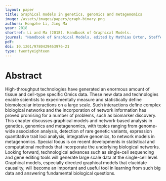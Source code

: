```yaml
---
layout: paper
title: Graphical models in genetics, genomics and metagenomics
image: /assets/images/papers/graph-binary.png
authors: Hongzhe Li, Jing Ma 
year: 2018
shortref: Li and Ma (2018). Handbook of Graphical Models.
journal: "Handbook of Graphical Models, edited by Mathias Drton, Steffen Lauritzen, Marloes Maathuis, Martin Wainwright. Chapman & Hall / CRC"
pdf: 
doi: 10.1201/9780429463976-21 
type: twentyeighteen
---
```


# Abstract

High-throughput technologies have generated an enormous amount of tissue and cell-type specific Omics data. These new data and technologies enable scientists to experimentally measure and statistically define biomolecular interactions on a large scale. Such interactions define complex biological networks and the incorporation of network information has proved promising for a number of problems, such as biomarker discovery. This chapter discusses graphical models and network-based analysis in genetics, genomics and metagenomics, with topics ranging from genome-wide association analysis, detection of rare genetic variants, expression quantitative trait loci analysis, integrative genomics, to network models in metagenomics. Special focus is on recent developments in statistical and computational methods that incorporate the underlying biological networks. Looking forward, technological advances such as single-cell sequencing and gene editing tools will generate large scale data at the single-cell level. Graphical models, especially directed graphical models that elucidate causality, will become an important and useful tool in learning from such big data and answering fundamental biological questions.





